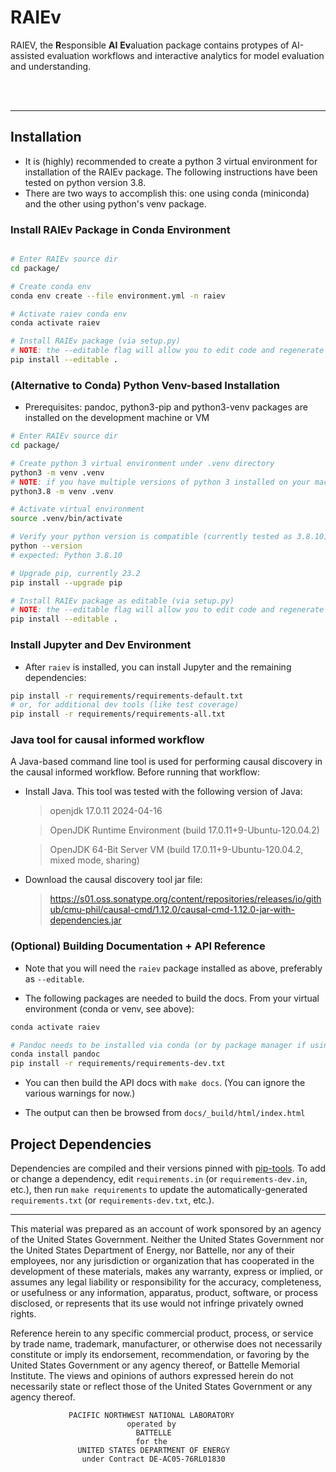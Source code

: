 # RAIEv

RAIEV, the **R**esponsible **AI** **Ev**aluation package contains protypes of AI-assisted evaluation workflows and interactive analytics for model evaluation and understanding. 

</br>
</br>

<hr>


## Installation

- It is (highly) recommended to create a python 3 virtual environment for installation of the RAIEv package. The following instructions have been tested on python version 3.8. 
- There are two ways to accomplish this: one using conda (miniconda) and the other using python's venv package.

### Install RAIEv Package in Conda Environment

```sh

# Enter RAIEv source dir
cd package/

# Create conda env
conda env create --file environment.yml -n raiev

# Activate raiev conda env
conda activate raiev

# Install RAIEv package (via setup.py)
# NOTE: the --editable flag will allow you to edit code and regenerate docs without having to reinstall the package. 
pip install --editable .
```

### (Alternative to Conda) Python Venv-based Installation

- Prerequisites: pandoc, python3-pip and python3-venv packages are installed on the development machine or VM

```sh
# Enter RAIEv source dir
cd package/

# Create python 3 virtual environment under .venv directory
python3 -m venv .venv
# NOTE: if you have multiple versions of python 3 installed on your machine, you can select a specific version to use as follows:
python3.8 -m venv .venv

# Activate virtual environment
source .venv/bin/activate

# Verify your python version is compatible (currently tested as 3.8.10)
python --version
# expected: Python 3.8.10

# Upgrade pip, currently 23.2
pip install --upgrade pip

# Install RAIEv package as editable (via setup.py)
# NOTE: the --editable flag will allow you to edit code and regenerate docs without having to reinstall the package. 
pip install --editable .
```

### Install Jupyter and Dev Environment

- After `raiev` is installed, you can install Jupyter and the remaining dependencies:

```sh
pip install -r requirements/requirements-default.txt
# or, for additional dev tools (like test coverage)
pip install -r requirements/requirements-all.txt
```

### Java tool for causal informed workflow

A Java-based command line tool is used for performing causal discovery in the causal informed workflow. Before running that workflow:
- Install Java. This tool was tested with the following version of Java:
    > openjdk 17.0.11 2024-04-16

    > OpenJDK Runtime Environment (build 17.0.11+9-Ubuntu-120.04.2)
    
    > OpenJDK 64-Bit Server VM (build 17.0.11+9-Ubuntu-120.04.2, mixed mode, sharing)
- Download the causal discovery tool jar file:
    >  https://s01.oss.sonatype.org/content/repositories/releases/io/github/cmu-phil/causal-cmd/1.12.0/causal-cmd-1.12.0-jar-with-dependencies.jar
 
### (Optional) Building Documentation + API Reference

- Note that you will need the `raiev` package installed as above, preferably as `--editable`.

- The following packages are needed to build the docs. From your virtual environment (conda or venv, see above):

```sh
conda activate raiev 

# Pandoc needs to be installed via conda (or by package manager if using python venv.)
conda install pandoc
pip install -r requirements/requirements-dev.txt
```

- You can then build the API docs with `make docs`. (You can ignore the various warnings for now.)

- The output can then be browsed from `docs/_build/html/index.html`
 

## Project Dependencies

 Dependencies are compiled and their versions pinned with [pip-tools](https://github.com/jazzband/pip-tools).
 To add or change a dependency, edit `requirements.in` (or `requirements-dev.in`, etc.), then run `make requirements`
 to update the automatically-generated `requirements.txt` (or `requirements-dev.txt`, etc.).
 


<hr>


This material was prepared as an account of work sponsored by an agency of the United States Government.  Neither the United States Government nor the United States Department of Energy, nor Battelle, nor any of their employees, nor any jurisdiction or organization that has cooperated in the development of these materials, makes any warranty, express or implied, or assumes any legal liability or responsibility for the accuracy, completeness, or usefulness or any information, apparatus, product, software, or process disclosed, or represents that its use would not infringe privately owned rights.

Reference herein to any specific commercial product, process, or service by trade name, trademark, manufacturer, or otherwise does not necessarily constitute or imply its endorsement, recommendation, or favoring by the United States Government or any agency thereof, or Battelle Memorial Institute. The views and opinions of authors expressed herein do not necessarily state or reflect those of the United States Government or any agency thereof.

                 PACIFIC NORTHWEST NATIONAL LABORATORY
                              operated by
                                BATTELLE
                                for the
                   UNITED STATES DEPARTMENT OF ENERGY
                    under Contract DE-AC05-76RL01830

